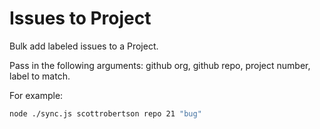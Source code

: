 # Issues to Project

Bulk add labeled issues to a Project.

Pass in the following arguments: github org, github repo, project number, label to match.

For example:

```bash
node ./sync.js scottrobertson repo 21 "bug"
```
